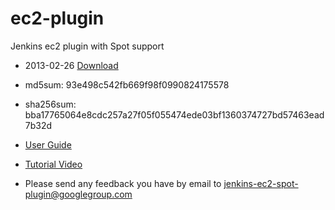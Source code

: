 ec2-plugin
==========

Jenkins ec2 plugin with Spot support

- 2013-02-26 [Download](http://bit.ly/ZyachJ)
- md5sum: 93e498c542fb669f98f0990824175578
- sha256sum: bba17765064e8cdc257a27f05f055474ede03bf1360374727bd57463ead7b32d

- [User Guide](https://docs.google.com/a/g.rit.edu/document/d/1lpPQrNtjFt8P7792lRd0TVY-609RNlPdVmWUKnuiNbo/pub)

- [Tutorial Video](http://www.youtube.com/watch?v=-vAAuTs9iu4)

- Please send any feedback you have by email to jenkins-ec2-spot-plugin@googlegroup.com
